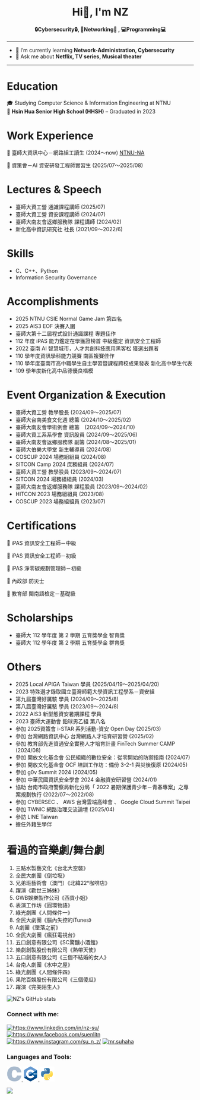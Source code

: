 <h1 align="center">Hi👋, I'm NZ</h1>
<h4 align="center">🔒Cybersecurity🔒, 🔗Networking🔗 , 💻Programming💻</h5>

---

- 🌱 I’m currently learning **Network-Administration, Cybersecurity**
- 💬 Ask me about **Netflix, TV series, Musical theater**

---

# Education
🎓 Studying Computer Science & Information Engineering at NTNU  
🏫 **Hsin Hua Senior High School (HHSH)** – Graduated in 2023

# Work Experience
🔧 臺師大資訊中心－網路組工讀生 (2024～now) [NTNU-NA](https://github.com/NTNU-NA) 

🔧 資策會－AI 資安研發工程師實習生 (2025/07～2025/08)

# Lectures & Speech
- 臺師大資工營 通識課程講師 (2025/07)
- 臺師大資工營 資安課程講師 (2024/07)
- 臺師大南友會返鄉服務隊 課程講師 (2024/02)
- 新化高中資訊研究社 社長 (2021/09～2022/6)

# Skills
- C、C++、Python
- Information Security Governance

# Accomplishments
- 2025 NTNU CSIE Normal Game Jam 第四名
- 2025 AIS3 EOF 決賽入圍
- 臺師大第十二屆程式設計通識課程 專題佳作
- 112 年度 iPAS 能力鑑定在學獲證榜首 中級鑑定 資訊安全工程師
- 2022 臺南 AI 智慧城市，人才共創科技應用黑客松 獲選出題者
- 110 學年度資訊學科能力競賽 南區複賽佳作
- 110 學年度臺南市高中職學生自主學習暨課程跨校成果發表 新化高中學生代表
- 109 學年度新化高中品德優良楷模
  
# Event Organization & Execution
- 臺師大資工營 教學股長 (2024/09～2025/07)
- 臺師大台南美食文化週 總籌 (2024/10～2025/02)
- 臺師大南友會學術例會 總籌　(2024/09～2024/10)
- 臺師大資工系系學會 資訊股員 (2024/09～2025/06)
- 臺師大南友會返鄉服務隊 副籌 (2024/08～2025/01)
- 臺師大伯樂大學堂 新生輔導員 (2024/08)
- COSCUP 2024 場務組組員 (2024/08)
- SITCON Camp 2024 庶務組員 (2024/07)
- 臺師大資工營 教學股員 (2023/09～2024/07)
- SITCON 2024 場務組組員 (2024/03)
- 臺師大南友會返鄉服務隊 課程股員 (2023/09～2024/02)
- HITCON 2023 場務組組員 (2023/08)
- COSCUP 2023 場務組組員 (2023/07)


# Certifications
🪪 iPAS 資訊安全工程師－中級

🪪 iPAS 資訊安全工程師－初級

🪪 iPAS 淨零碳規劃管理師－初級

🪪 內政部 防災士

🪪 教育部 閩南語檢定－基礎級

# Scholarships
- 臺師大 112 學年度 第 2 學期 五育獎學金 智育獎
- 臺師大 112 學年度 第 2 學期 五育獎學金 群育獎

# Others
- 2025 Local APIGA Taiwan 學員 (2025/04/19～2025/04/20)
- 2023 特殊選才錄取國立臺灣師範大學資訊工程學系－資安組
- 第九屆臺灣好厲駭 學員 (2024/09～2025/8)
- 第八屆臺灣好厲駭 學員 (2023/09～2024/8)
- 2022 AIS3 新型態資安暑期課程 學員
- 2023 臺師大運動會 鉛球男乙組 第八名
- 參加 2025資策會 i-STAR 系列活動-資安 Open Day (2025/03)
- 參加 台灣網路資訊中心 台灣網路人才培育研習營 (2025/02)
- 參加 教育部先進資通安全實務人才培育計畫 FinTech Summer CAMP (2024/08)
- 參加 開放文化基金會 公民組織的數位安全：從零開始的防禦指南 (2024/07)
- 參加 開放文化基金會 OCF 培訓工作坊：備份 3-2-1 與災後復原 (2024/05)
- 參加 g0v Summit 2024 (2024/05)
- 參加 中華民國資訊安全學會 2024 金融資安研習營 (2024/01)
- 協助 台南市政府警察局新化分局「 2022 暑期保護青少年－青春專案」之專案規劃執行 (2022/07～2022/08)
- 參加 CYBERSEC 、 AWS 台灣雲端高峰會 、 Google Cloud Summit Taipei
- 參加 TWNIC 網路治理交流論壇 (2025/04)
- 參訪 LINE Taiwan
- 擔任外籍生學伴

# 看過的音樂劇/舞台劇
1. 三點水製藝文化《台北大空襲》
2. 全民大劇團《倒垃圾》
3. 兄弟班藝術會（澳門）《北緯22°咖啡店》
4. 躍演《勸世三姊妹》
5. GWB娛樂製作公司《西貢小姐》
6. 表演工作坊《圓環物語》
7. 綠光劇團《人間條件一》
8. 全民大劇團《腦內失控的iTunes》 
9. A劇團《墜落之前》
10. 全民大劇團《瘋狂電視台》
11. 五口創意有限公司《SC驚釀小酒館》
12. 樂劇創製股份有限公司《熱帶天使》
13. 五口創意有限公司《三個不結婚的女人》
14. 台南人劇團《水中之屋》
15. 綠光劇團《人間條件四》
16. 果陀百娛股份有限公司《三個傻瓜》
17. 躍演《完美陌生人》

![NZ's GitHub stats](https://github-readme-stats.vercel.app/api?username=su-nz&hide=stars&show_icons=true&count_private=true&theme=algolia)



<h3 align="left">Connect with me:</h3>
<p align="left">
<a href="https://linkedin.com/in/https://www.linkedin.com/in/nz-su/" target="blank"><img align="center" src="https://raw.githubusercontent.com/rahuldkjain/github-profile-readme-generator/master/src/images/icons/Social/linked-in-alt.svg" alt="https://www.linkedin.com/in/nz-su/" height="30" width="40" /></a>
<a href="https://fb.com/https://www.facebook.com/suenlitn" target="blank"><img align="center" src="https://raw.githubusercontent.com/rahuldkjain/github-profile-readme-generator/master/src/images/icons/Social/facebook.svg" alt="https://www.facebook.com/suenlitn" height="30" width="40" /></a>
<a href="https://instagram.com/https://www.instagram.com/su_n_z/" target="blank"><img align="center" src="https://raw.githubusercontent.com/rahuldkjain/github-profile-readme-generator/master/src/images/icons/Social/instagram.svg" alt="https://www.instagram.com/su_n_z/" height="30" width="40" /></a>
<a href="https://discord.gg/mr.suhaha" target="blank"><img align="center" src="https://raw.githubusercontent.com/rahuldkjain/github-profile-readme-generator/master/src/images/icons/Social/discord.svg" alt="mr.suhaha" height="30" width="40" /></a>
</p>

<h3 align="left">Languages and Tools:</h3>
<p align="left"> <a href="https://www.cprogramming.com/" target="_blank" rel="noreferrer"> <img src="https://raw.githubusercontent.com/devicons/devicon/master/icons/c/c-original.svg" alt="c" width="40" height="40"/> </a> <a href="https://www.w3schools.com/cpp/" target="_blank" rel="noreferrer"> <img src="https://raw.githubusercontent.com/devicons/devicon/master/icons/cplusplus/cplusplus-original.svg" alt="cplusplus" width="40" height="40"/> </a> <a href="https://www.python.org" target="_blank" rel="noreferrer"> <img src="https://raw.githubusercontent.com/devicons/devicon/master/icons/python/python-original.svg" alt="python" width="40" height="40"/> </a> </p>

![](https://komarev.com/ghpvc/?username=su-nz&color=green)
